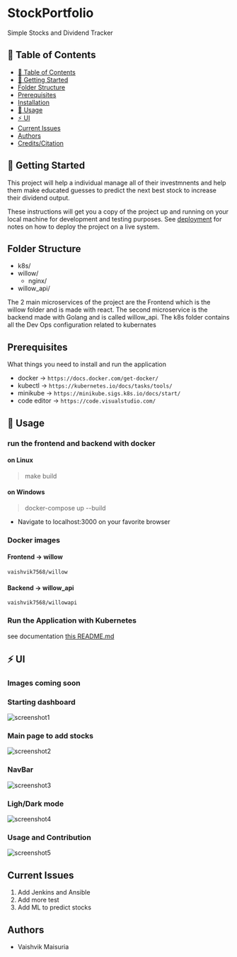 # StockPortfolio
Simple Stocks and Dividend Tracker 

## 📝 Table of Contents
- [📝 Table of Contents](#-table-of-contents)
- [🏁 Getting Started <a name = "getting_started"></a>](#-getting-started-)
- [Folder Structure <a name = "folder_structure"></a>](#folder-structure-)
- [Prerequisites <a name = "prerequisites"></a>](#prerequisites-)
- [Installation <a name = "installation"></a>](#installation-)
- [🎈 Usage <a name="usage"></a>](#-usage-)
- [⚡ UI <a name="ui"></a>](#-ui-)
- [Current Issues <a name = "issues"></a>](#current-issues-)
- [Authors <a name = "authors"></a>](#authors-)
- [Credits/Citation <a name = "credit"></a>](#credit-)


## 🏁 Getting Started <a name = "getting_started"></a>
This project will help a individual manage all of their investmnents and help them make educated guesses to predict the 
next best stock to increase their dividend output.

These instructions will get you a copy of the project up and running on your local machine for development and testing purposes. See [deployment](#deployment) for notes on how to deploy the project on a live system.

## Folder Structure <a name = "folder_structure"></a>
- k8s/
- willow/
    - nginx/
- willow_api/

The 2 main microservices of the project are the Frontend which is the willow folder and is made with react. The second microservice is the backend made with Golang and is called willow_api. The k8s folder contains all the Dev Ops configuration related to kubernates 

## Prerequisites <a name = "prerequisites"></a>
What things you need to install and run the application
- docker -> `https://docs.docker.com/get-docker/`
- kubectl -> `https://kubernetes.io/docs/tasks/tools/`
- minikube -> `https://minikube.sigs.k8s.io/docs/start/`
- code editor -> `https://code.visualstudio.com/`

## 🎈 Usage <a name="usage"></a>
### run the frontend and backend with docker
#### on Linux 
> make build
#### on Windows
> docker-compose up --build
- Navigate to localhost:3000 on your favorite browser

### Docker images
#### Frontend -> willow 
`vaishvik7568/willow`
#### Backend -> willow_api 
`vaishvik7568/willowapi`

### Run the Application with Kubernetes 
see documentation [this README.md](k8s/README.md)  

## ⚡ UI <a name="ui"></a>
### Images coming soon 
### Starting dashboard
![screenshot1](/imgs/screenshot-1.png)
### Main page to add stocks 
![screenshot2](/imgs/screenshot-2.png)
### NavBar
![screenshot3](/imgs/screenshot-4.png)
### Ligh/Dark mode
![screenshot4](/imgs/screenshot-5.png)
### Usage and Contribution
![screenshot5](/imgs/screenshot-6.png)

## Current Issues <a name = "issues"></a>
1. Add Jenkins and Ansible
2. Add more test
3. Add ML to predict stocks

## Authors <a name = "authors"></a>

- Vaishvik Maisuria





